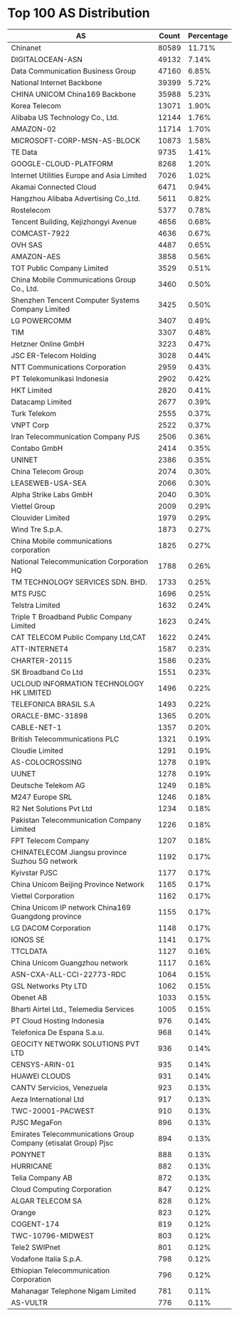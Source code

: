 # Top 100 AS Distribution
| AS | Count | Percentage |
|----|----|----|
| Chinanet | 80589 | 11.71% |
| DIGITALOCEAN-ASN | 49132 | 7.14% |
| Data Communication Business Group | 47160 | 6.85% |
| National Internet Backbone | 39399 | 5.72% |
| CHINA UNICOM China169 Backbone | 35988 | 5.23% |
| Korea Telecom | 13071 | 1.90% |
| Alibaba US Technology Co., Ltd. | 12144 | 1.76% |
| AMAZON-02 | 11714 | 1.70% |
| MICROSOFT-CORP-MSN-AS-BLOCK | 10873 | 1.58% |
| TE Data | 9735 | 1.41% |
| GOOGLE-CLOUD-PLATFORM | 8268 | 1.20% |
| Internet Utilities Europe and Asia Limited | 7026 | 1.02% |
| Akamai Connected Cloud | 6471 | 0.94% |
| Hangzhou Alibaba Advertising Co.,Ltd. | 5611 | 0.82% |
| Rostelecom | 5377 | 0.78% |
| Tencent Building, Kejizhongyi Avenue | 4656 | 0.68% |
| COMCAST-7922 | 4636 | 0.67% |
| OVH SAS | 4487 | 0.65% |
| AMAZON-AES | 3858 | 0.56% |
| TOT Public Company Limited | 3529 | 0.51% |
| China Mobile Communications Group Co., Ltd. | 3460 | 0.50% |
| Shenzhen Tencent Computer Systems Company Limited | 3425 | 0.50% |
| LG POWERCOMM | 3407 | 0.49% |
| TIM | 3307 | 0.48% |
| Hetzner Online GmbH | 3223 | 0.47% |
| JSC ER-Telecom Holding | 3028 | 0.44% |
| NTT Communications Corporation | 2959 | 0.43% |
| PT Telekomunikasi Indonesia | 2902 | 0.42% |
| HKT Limited | 2820 | 0.41% |
| Datacamp Limited | 2677 | 0.39% |
| Turk Telekom | 2555 | 0.37% |
| VNPT Corp | 2522 | 0.37% |
| Iran Telecommunication Company PJS | 2506 | 0.36% |
| Contabo GmbH | 2414 | 0.35% |
| UNINET | 2386 | 0.35% |
| China Telecom Group | 2074 | 0.30% |
| LEASEWEB-USA-SEA | 2066 | 0.30% |
| Alpha Strike Labs GmbH | 2040 | 0.30% |
| Viettel Group | 2009 | 0.29% |
| Clouvider Limited | 1979 | 0.29% |
| Wind Tre S.p.A. | 1873 | 0.27% |
| China Mobile communications corporation | 1825 | 0.27% |
| National Telecommunication Corporation HQ | 1788 | 0.26% |
| TM TECHNOLOGY SERVICES SDN. BHD. | 1733 | 0.25% |
| MTS PJSC | 1696 | 0.25% |
| Telstra Limited | 1632 | 0.24% |
| Triple T Broadband Public Company Limited | 1623 | 0.24% |
| CAT TELECOM Public Company Ltd,CAT | 1622 | 0.24% |
| ATT-INTERNET4 | 1587 | 0.23% |
| CHARTER-20115 | 1586 | 0.23% |
| SK Broadband Co Ltd | 1551 | 0.23% |
| UCLOUD INFORMATION TECHNOLOGY HK LIMITED | 1496 | 0.22% |
| TELEFONICA BRASIL S.A | 1493 | 0.22% |
| ORACLE-BMC-31898 | 1365 | 0.20% |
| CABLE-NET-1 | 1357 | 0.20% |
| British Telecommunications PLC | 1321 | 0.19% |
| Cloudie Limited | 1291 | 0.19% |
| AS-COLOCROSSING | 1278 | 0.19% |
| UUNET | 1278 | 0.19% |
| Deutsche Telekom AG | 1249 | 0.18% |
| M247 Europe SRL | 1246 | 0.18% |
| R2 Net Solutions Pvt Ltd | 1234 | 0.18% |
| Pakistan Telecommunication Company Limited | 1226 | 0.18% |
| FPT Telecom Company | 1207 | 0.18% |
| CHINATELECOM Jiangsu province Suzhou 5G network | 1192 | 0.17% |
| Kyivstar PJSC | 1177 | 0.17% |
| China Unicom Beijing Province Network | 1165 | 0.17% |
| Viettel Corporation | 1162 | 0.17% |
| China Unicom IP network China169 Guangdong province | 1155 | 0.17% |
| LG DACOM Corporation | 1148 | 0.17% |
| IONOS SE | 1141 | 0.17% |
| TTCLDATA | 1127 | 0.16% |
| China Unicom Guangzhou network | 1117 | 0.16% |
| ASN-CXA-ALL-CCI-22773-RDC | 1064 | 0.15% |
| GSL Networks Pty LTD | 1062 | 0.15% |
| Obenet AB | 1033 | 0.15% |
| Bharti Airtel Ltd., Telemedia Services | 1005 | 0.15% |
| PT Cloud Hosting Indonesia | 976 | 0.14% |
| Telefonica De Espana S.a.u. | 968 | 0.14% |
| GEOCITY NETWORK SOLUTIONS PVT LTD | 936 | 0.14% |
| CENSYS-ARIN-01 | 935 | 0.14% |
| HUAWEI CLOUDS | 931 | 0.14% |
| CANTV Servicios, Venezuela | 923 | 0.13% |
| Aeza International Ltd | 917 | 0.13% |
| TWC-20001-PACWEST | 910 | 0.13% |
| PJSC MegaFon | 896 | 0.13% |
| Emirates Telecommunications Group Company (etisalat Group) Pjsc | 894 | 0.13% |
| PONYNET | 888 | 0.13% |
| HURRICANE | 882 | 0.13% |
| Telia Company AB | 872 | 0.13% |
| Cloud Computing Corporation | 847 | 0.12% |
| ALGAR TELECOM SA | 828 | 0.12% |
| Orange | 823 | 0.12% |
| COGENT-174 | 819 | 0.12% |
| TWC-10796-MIDWEST | 803 | 0.12% |
| Tele2 SWIPnet | 801 | 0.12% |
| Vodafone Italia S.p.A. | 798 | 0.12% |
| Ethiopian Telecommunication Corporation | 796 | 0.12% |
| Mahanagar Telephone Nigam Limited | 781 | 0.11% |
| AS-VULTR | 776 | 0.11% |
